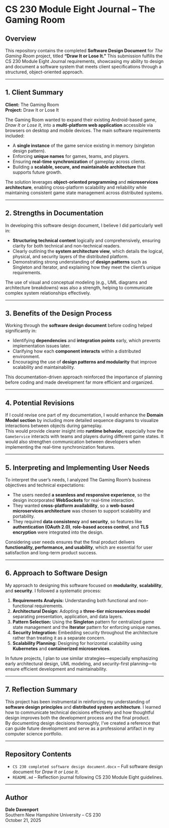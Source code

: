 # CS 230 Module Eight Journal – The Gaming Room

## Overview
This repository contains the completed **Software Design Document** for *The Gaming Room* project, titled **“Draw It or Lose It.”** This submission fulfills the CS 230 Module Eight Journal requirements, showcasing my ability to design and document a software system that meets client specifications through a structured, object-oriented approach.

---

## 1. Client Summary
**Client:** The Gaming Room  
**Project:** Draw It or Lose It  

The Gaming Room wanted to expand their existing Android-based game, *Draw It or Lose It*, into a **multi-platform web application** accessible via browsers on desktop and mobile devices. The main software requirements included:
- A **single instance** of the game service existing in memory (singleton design pattern).
- Enforcing **unique names** for games, teams, and players.
- Ensuring **real-time synchronization** of gameplay across clients.
- Building a **scalable, secure, and maintainable architecture** that supports future growth.

The solution leverages **object-oriented programming** and **microservices architecture**, enabling cross-platform scalability and reliability while maintaining consistent game state management across distributed systems.

---

## 2. Strengths in Documentation
In developing this software design document, I believe I did particularly well in:
- **Structuring technical content** logically and comprehensively, ensuring clarity for both technical and non-technical readers.
- Clearly outlining the **system architecture view**, which details the logical, physical, and security layers of the distributed platform.
- Demonstrating strong understanding of **design patterns** such as Singleton and Iterator, and explaining how they meet the client’s unique requirements.

The use of visual and conceptual modeling (e.g., UML diagrams and architecture breakdowns) was also a strength, helping to communicate complex system relationships effectively.

---

## 3. Benefits of the Design Process
Working through the **software design document** before coding helped significantly in:
- Identifying **dependencies** and **integration points** early, which prevents implementation issues later.
- Clarifying how each **component interacts** within a distributed environment.
- Encouraging the use of **design patterns and modularity** that improve scalability and maintainability.

This documentation-driven approach reinforced the importance of planning before coding and made development far more efficient and organized.

---

## 4. Potential Revisions
If I could revise one part of my documentation, I would enhance the **Domain Model section** by including more detailed sequence diagrams to visualize interactions between objects during gameplay.  
This would provide clearer insight into **runtime behavior**, especially how the `GameService` interacts with teams and players during different game states. It would also strengthen communication between developers when implementing the real-time synchronization features.

---

## 5. Interpreting and Implementing User Needs
To interpret the user’s needs, I analyzed The Gaming Room’s business objectives and technical expectations:
- The users needed **a seamless and responsive experience**, so the design incorporated **WebSockets** for real-time interaction.
- They wanted **cross-platform availability**, so a **web-based microservices architecture** was chosen to support scalability and portability.
- They required **data consistency** and **security**, so features like **authentication (OAuth 2.0)**, **role-based access control**, and **TLS encryption** were integrated into the design.

Considering user needs ensures that the final product delivers **functionality, performance, and usability**, which are essential for user satisfaction and long-term product success.

---

## 6. Approach to Software Design
My approach to designing this software focused on **modularity**, **scalability**, and **security**. I followed a systematic process:
1. **Requirements Analysis:** Understanding both functional and non-functional requirements.
2. **Architectural Design:** Adopting a **three-tier microservices model** separating presentation, application, and data layers.
3. **Pattern Selection:** Using the **Singleton** pattern for centralized game state management and the **Iterator** pattern for enforcing unique names.
4. **Security Integration:** Embedding security throughout the architecture rather than treating it as a separate concern.
5. **Scalability Planning:** Designing for horizontal scalability using **Kubernetes** and **containerized microservices**.

In future projects, I plan to use similar strategies—especially emphasizing early architectural design, UML modeling, and security-first planning—to ensure efficient development and maintainability.

---

## 7. Reflection Summary
This project has been instrumental in reinforcing my understanding of **software design principles** and **distributed system architecture**. I learned how to communicate technical decisions effectively and how thoughtful design improves both the development process and the final product.  
By documenting design decisions thoroughly, I’ve created a reference that can guide future development and serve as a professional artifact in my computer science portfolio.

---

## Repository Contents
- `CS 230 completed software design document.docx` – Full software design document for *Draw It or Lose It*.
- `README.md` – Reflection journal following CS 230 Module Eight guidelines.

---

## Author
**Dale Davenport**  
Southern New Hampshire University – CS 230  
October 21, 2025
